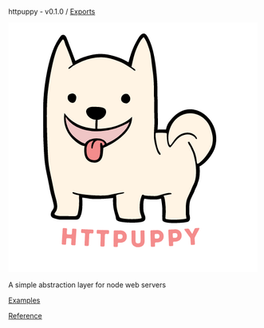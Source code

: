 httpuppy - v0.1.0 / [Exports](modules.md)

![](/logo.png)

A simple abstraction layer for node web servers

[Examples](/examples/)

[Reference](/docs/modules.md)
